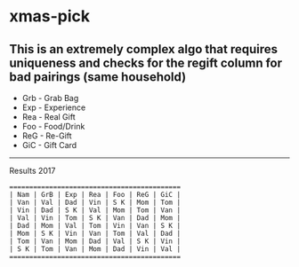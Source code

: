 # xmas-pick

## This is an extremely complex algo that requires uniqueness and checks for the regift column for bad pairings (same household)

- Grb - Grab Bag
- Exp - Experience
- Rea - Real Gift
- Foo - Food/Drink
- ReG - Re-Gift
- GiC - Gift Card

----
Results 2017
````
===========================================
| Nam | GrB | Exp | Rea | Foo | ReG | GiC |
| Van | Val | Dad | Vin | S K | Mom | Tom |
| Vin | Dad | S K | Val | Mom | Tom | Van |
| Val | Vin | Tom | S K | Van | Dad | Mom |
| Dad | Mom | Val | Tom | Vin | Van | S K |
| Mom | S K | Vin | Van | Tom | Val | Dad |
| Tom | Van | Mom | Dad | Val | S K | Vin |
| S K | Tom | Van | Mom | Dad | Vin | Val |
===========================================
````

